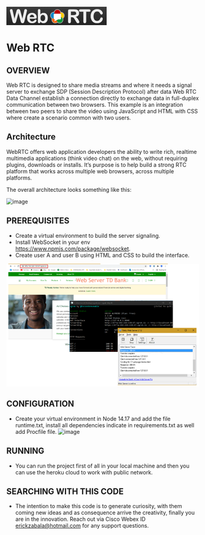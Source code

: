 ![image](https://github.com/ERICK-ZABALA/Web-RTC/blob/master/logo.png?raw=true)

# Web RTC

## OVERVIEW
Web RTC is designed to share media streams and where it needs a signal server to exchange SDP (Session Description Protocol) after data Web RTC Data Channel establish a connection directly to exchange data in full-duplex communication between two browsers.
This example is an integration between two peers to share the video using JavaScript and HTML with CSS where create a scenario common with two users.
## Architecture
WebRTC offers web application developers the ability to write rich, realtime multimedia applications (think video chat) on the web, without requiring plugins, downloads or installs. It’s purpose is to help build a strong RTC platform that works across multiple web browsers, across multiple platforms.

The overall architecture looks something like this:

![image]()

## PREREQUISITES

* Create a virtual environment to build the server signaling.
* Install WebSocket in your env https://www.npmjs.com/package/websocket.
* Create user A and user B using HTML and CSS to build the interface.

![image](https://github.com/ERICK-ZABALA/Thousand-Eyes/blob/master/slackBot/webServerTdBank.png?raw=true)

## CONFIGURATION

* Create your virtual environment in Node 14.17 and add the file runtime.txt, install all dependencies indicate in requirements.txt as well add Procfile file.
![image]()


## RUNNING

* You can run the project first of all in your local machine and then you can use the heroku cloud to work with public network.

## SEARCHING WITH THIS CODE

* The intention to make this code is to generate curiosity, with them coming new ideas and as consequence arrive the creativity, finally you are in the innovation. Reach out via Cisco Webex ID erickzabala@hotmail.com for any support questions.





